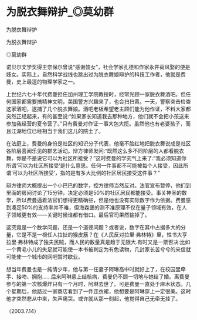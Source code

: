 # 为脱衣舞辩护_◎莫幼群

为脱衣舞辩护

为脱衣舞辩护

◎莫幼群

诺贝尔文学奖得主奈保尔曾说“感谢妓女”，社会学家孔德和作家永井荷风娶的便是妓女。实际上，自然科学战线也跳出过为脱衣舞娘辩护的科技工作者，他就是费曼，史上最逗的物理学家之一。

上世纪六七十年代费曼担任加州理工学院教授时，经常光顾一家脱衣舞酒吧。但任何国家都需要搞精神文明，美国警方兴趣来了，也会扫扫黄。一天，警察突击检查这家酒吧，逮捕了几个脱衣舞娘。酒吧老板希望老主顾们能为他作证，不料大家都突然正经起来，有的甚至说:“如果家长知道我去那种地方，他们就不会把小孩送来参加我经营的夏令营了。”只有费曼对作证一事大包大揽。虽然他也有老婆孩子，而且江湖地位已经相当于我们这儿的院士了。

在法庭上，费曼的身份是社区的知识分子代表，他毫不脸红地把脱衣舞说成是社区各阶层喜闻乐见的群艺活动。辩方律师发问:“既然这么多不同阶层的人都看脱衣舞，你是不是说它可以为社区所接受？”这时费曼的学究气上来了:“我必须知道你所谓‘可以为社区所接受’是什么意思。任何一件事都不可能被每个人接受，因此所谓‘可以为社区所接受’，指的是有多大比例的社区居民接受这件事？”

辩方律师大概提出一个小巴巴的数字，控方律师当然反对。法官宣布暂停，他们到里面的房间讨论了15分钟，决定必须是50%的社区居民都能接受。事关神圣的数学，所以费曼逼着法官们想得更精确些，但是他也没有实际数字作为依据。费曼感到凑足50%的支持率并不难，但海森堡的测不准原理不仅在量子领域有效，在人子领域更有效——关键时候谁都有借口。最后官司果然输掉了。

这究竟是一个数学问题，还是一个道德问题？或者说，数字在其中占据多大的分量，它是不是一根任人拉扯的猴皮筋？在《人民反对拉里·弗林特》里，性书大亨拉里·弗林特成了独夫民贼，而人民的数量真是趋于无限大.有时又是一票否决:比如一个黄毛小儿的失足就可能使一本书被判定为有色读物，几封家长苦兮兮的来信就可能使一个城市的网吧暂时歇业。

想当年费曼也是一纯情少年，他与第一任妻子阿琳高中时就好上了，在校园里牵手、接吻、拥抱……后来阿琳患上结核病，费曼仍不顾一切地与她结了婚。离费曼参与的第一次核爆炸只有一个月时，阿琳去世了。可是费曼一直处于麻木状态。几个星期后，他路过一家商店看到了一件连衣裙，他想要是阿琳穿上一定很美。这时他才突然悲从中来，失声痛哭。或许就从那一刻起，他觉得自己无牵无挂了。

（2003.7.14）